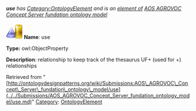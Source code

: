 ___use__ has [Category:OntologyElement](../../Category/OntologyElement.md "Category:OntologyElement") and is an [element of](../../Property/ElementOf.md "Property:ElementOf") [AOS AGROVOC Concept Server fundation ontology model](../../Submissions/AOS_AGROVOC_Concept_Server_fundation_ontology_model.md "Submissions:AOS AGROVOC Concept Server fundation ontology model")_


  




[![ObjectProperty](../../images/thumb/c/c3/ObjectProperty.gif/45px-ObjectProperty.gif)](../../Image/ObjectProperty.gif.md "ObjectProperty")
__Name__: use 


__Type:__ owl:ObjectProperty 


__Description__: relationship to keep track of the thesaurus UF+ (used for +) relationships 





Retrieved from "[http://ontologydesignpatterns.org/wiki/Submissions:AOS\_AGROVOC\_Concept\_Server\_fundation\_ontology\_model/use](../../Submissions/AOS_AGROVOC_Concept_Server_fundation_ontology_model/use.md)"
 [Category](http://ontologydesignpatterns.org/wiki/Special:Categories "Special:Categories"): [OntologyElement](../../Category/OntologyElement.md "Category:OntologyElement")